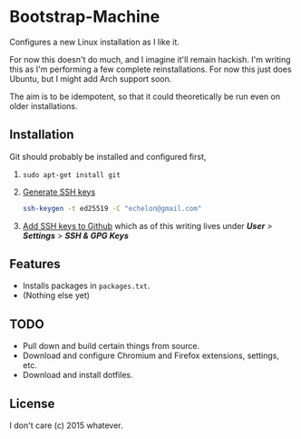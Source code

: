 Bootstrap-Machine
=================
Configures a new Linux installation as I like it. 

For now this doesn't do much, and I imagine it'll remain hackish. I'm
writing this as I'm performing a few complete reinstallations. For now this
just does Ubuntu, but I might add Arch support soon.

The aim is to be idempotent, so that it could theoretically be run even on
older installations.

Installation
------------
Git should probably be installed and configured first,

1. `sudo apt-get install git`
2. [Generate SSH keys](https://help.github.com/articles/generating-a-new-ssh-key-and-adding-it-to-the-ssh-agent/)
   ```bash
   ssh-keygen -t ed25519 -C "echelon@gmail.com"
   ```

3. [Add SSH keys to Github](https://help.github.com/articles/adding-a-new-ssh-key-to-your-github-account/)
   which as of this writing lives under ***User** > **Settings** > **SSH & GPG Keys***

Features
--------
- Installs packages in `packages.txt`.
- (Nothing else yet)

TODO
----
- Pull down and build certain things from source.
- Download and configure Chromium and Firefox extensions, settings, etc.
- Download and install dotfiles.

License
-------
I don't care (c) 2015 whatever.

